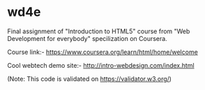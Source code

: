 # wd4e
Final assignment of "Introduction to HTML5" course from "Web Development for everybody" specilization on Coursera.

Course link:- https://www.coursera.org/learn/html/home/welcome

Cool webtech demo site:- http://intro-webdesign.com/index.html

(Note: This code is validated on https://validator.w3.org/)
